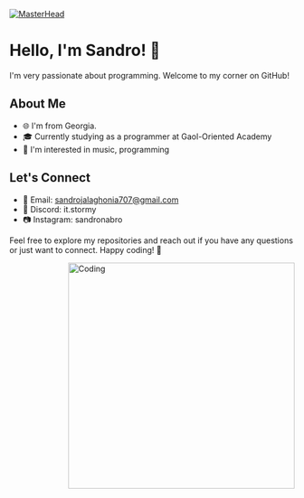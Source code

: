[![MasterHead](https://cdn.fbsbx.com/v/t59.2708-21/407095202_375061665043846_8427888256534540618_n.gif?_nc_cat=110&ccb=1-7&_nc_sid=cf94fc&_nc_ohc=V_X0hU-Avh8AX8sgxSr&_nc_ht=cdn.fbsbx.com&oh=03_AdTXRLuAtlhn2VT4WgMTpiujnEjBcjTyz6s3063CKZWZVg&oe=656A9EC0)](https://github.com/sandronabro)


# Hello, I'm Sandro! 👋

I'm very passionate about programming. Welcome to my corner on GitHub!

## About Me

- 🌐 I'm from Georgia.
- 🎓 Currently studying as a programmer at Gaol-Oriented Academy
- 🚀 I'm interested in music, programming

## Let's Connect

- 📧 Email: sandrojalaghonia707@gmail.com
- 💼 Discord: it.stormy
- 📷 Instagram: sandronabro

Feel free to explore my repositories and reach out if you have any questions or just want to connect. Happy coding! 🚀


  <img align="right" alt="Coding" width="400" src="https://res.cloudinary.com/practicaldev/image/fetch/s--WXI5d2Ru--/c_limit%2Cf_auto%2Cfl_progressive%2Cq_66%2Cw_800/https://media1.tenor.com/images/0c34272909ee2a4db5606a014082312b/tenor.gif%3Fitemid%3D15828752">
